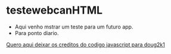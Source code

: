 # testewebcanHTML

- Aqui venho mstrar um teste para um futuro app.<br>
- Para ponto diario.<br>

[Quero aqui deixar os creditos do codigo javascript para doug2k1](https://github.com/doug2k1/javascript-camera)
